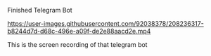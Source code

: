 Finished Telegram Bot 

https://user-images.githubusercontent.com/92038378/208236317-b8244d7d-d68c-496e-a09f-de2e88aacd2e.mp4


This is the screen recording of that telegram bot

